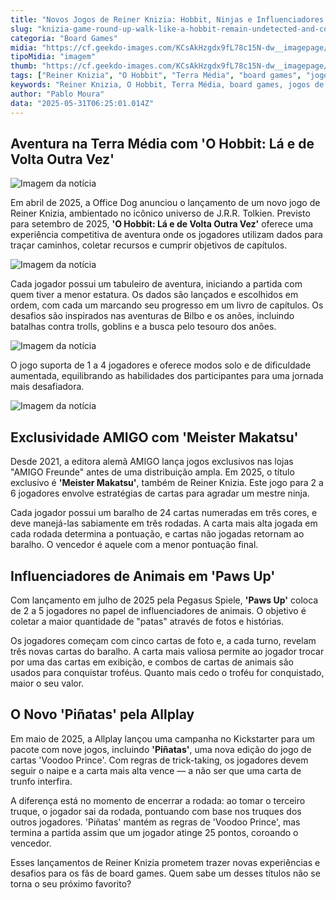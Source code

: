 ```yaml
---
title: "Novos Jogos de Reiner Knizia: Hobbit, Ninjas e Influenciadores de Animais"
slug: "knizia-game-round-up-walk-like-a-hobbit-remain-undetected-and-collect-cute-animals"
categoria: "Board Games"
midia: "https://cf.geekdo-images.com/KCsAkHzgdx9fL78c15N-dw__imagepage/img/9sntqg_YZUqHuV7sYRIEUr7tgDk=/fit-in/900x600/filters:no_upscale():strip_icc()/pic8831592.png"
tipoMidia: "imagem"
thumb: "https://cf.geekdo-images.com/KCsAkHzgdx9fL78c15N-dw__imagepage/img/9sntqg_YZUqHuV7sYRIEUr7tgDk=/fit-in/900x600/filters:no_upscale():strip_icc()/pic8831592.png"
tags: ["Reiner Knizia", "O Hobbit", "Terra Média", "board games", "jogos de mesa", "influenciadores de animais", "Meister Makatsu", "Paws Up", "Pinatas", "aventuras de Bilbo"]
keywords: "Reiner Knizia, O Hobbit, Terra Média, board games, jogos de mesa, influenciadores de animais, Meister Makatsu, Paws Up, Pinatas, aventuras de Bilbo"
author: "Pablo Moura"
data: "2025-05-31T06:25:01.014Z"
---
```


## Aventura na Terra Média com 'O Hobbit: Lá e de Volta Outra Vez'

![Imagem da notícia](https://cf.geekdo-images.com/UAtrN4EXg9yNGvINcmcq7w__imagepage/img/2ZhYCzQuejlKGW0HmC4_9RH60tk=/fit-in/900x600/filters:no_upscale():strip_icc()/pic8857397.png)

Em abril de 2025, a Office Dog anunciou o lançamento de um novo jogo de Reiner Knizia, ambientado no icônico universo de J.R.R. Tolkien. Previsto para setembro de 2025, **'O Hobbit: Lá e de Volta Outra Vez'** oferece uma experiência competitiva de aventura onde os jogadores utilizam dados para traçar caminhos, coletar recursos e cumprir objetivos de capítulos.

![Imagem da notícia](https://cf.geekdo-images.com/cB5otss5NgQoRsmW-Ju5kA__imagepage/img/TGz4cRHiWaQ2G3TL_vhCV8_bYIc=/fit-in/900x600/filters:no_upscale():strip_icc()/pic8907902.jpg)

Cada jogador possui um tabuleiro de aventura, iniciando a partida com quem tiver a menor estatura. Os dados são lançados e escolhidos em ordem, com cada um marcando seu progresso em um livro de capítulos. Os desafios são inspirados nas aventuras de Bilbo e os anões, incluindo batalhas contra trolls, goblins e a busca pelo tesouro dos anões.

![Imagem da notícia](https://cf.geekdo-images.com/zqwcHNThh2YzYN-1wTngzQ__imagepage/img/MAxzYH_jyDJ3ksbxACVDuk6fuHU=/fit-in/900x600/filters:no_upscale():strip_icc()/pic8827475.jpg)

O jogo suporta de 1 a 4 jogadores e oferece modos solo e de dificuldade aumentada, equilibrando as habilidades dos participantes para uma jornada mais desafiadora.

![Imagem da notícia](https://cf.geekdo-images.com/UMtB1Fb4PxWdzbzscYbOmg__imagepage/img/uX3Gm_2mkULW_EtBaZARDlqHP84=/fit-in/900x600/filters:no_upscale():strip_icc()/pic8873948.jpg)

## Exclusividade AMIGO com 'Meister Makatsu'

Desde 2021, a editora alemã AMIGO lança jogos exclusivos nas lojas "AMIGO Freunde" antes de uma distribuição ampla. Em 2025, o título exclusivo é **'Meister Makatsu'**, também de Reiner Knizia. Este jogo para 2 a 6 jogadores envolve estratégias de cartas para agradar um mestre ninja.

Cada jogador possui um baralho de 24 cartas numeradas em três cores, e deve manejá-las sabiamente em três rodadas. A carta mais alta jogada em cada rodada determina a pontuação, e cartas não jogadas retornam ao baralho. O vencedor é aquele com a menor pontuação final.

## Influenciadores de Animais em 'Paws Up'

Com lançamento em julho de 2025 pela Pegasus Spiele, **'Paws Up'** coloca de 2 a 5 jogadores no papel de influenciadores de animais. O objetivo é coletar a maior quantidade de "patas" através de fotos e histórias.

Os jogadores começam com cinco cartas de foto e, a cada turno, revelam três novas cartas do baralho. A carta mais valiosa permite ao jogador trocar por uma das cartas em exibição, e combos de cartas de animais são usados para conquistar troféus. Quanto mais cedo o troféu for conquistado, maior o seu valor.

## O Novo 'Piñatas' pela Allplay

Em maio de 2025, a Allplay lançou uma campanha no Kickstarter para um pacote com nove jogos, incluindo **'Piñatas'**, uma nova edição do jogo de cartas 'Voodoo Prince'. Com regras de trick-taking, os jogadores devem seguir o naipe e a carta mais alta vence — a não ser que uma carta de trunfo interfira.

A diferença está no momento de encerrar a rodada: ao tomar o terceiro truque, o jogador sai da rodada, pontuando com base nos truques dos outros jogadores. 'Piñatas' mantém as regras de 'Voodoo Prince', mas termina a partida assim que um jogador atinge 25 pontos, coroando o vencedor.

Esses lançamentos de Reiner Knizia prometem trazer novas experiências e desafios para os fãs de board games. Quem sabe um desses títulos não se torna o seu próximo favorito?